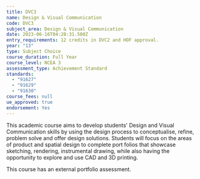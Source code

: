 ```yaml
---
title: DVC3
name: Design & Visual Communication
code: DVC3
subject_area: Design & Visual Communication
date: 2023-06-16T04:28:31.500Z
entry_requirements: 12 credits in DVC2 and HOF approval.
year: "13"
type: Subject Choice
course_duration: Full Year
course_level: NCEA 3
assessment_type: Achievement Standard
standards:
  - "91627"
  - "91629"
  - "91630"
course_fees: null
ue_approved: true
endorsement: Yes
---
```

This academic course aims to develop students' Design and Visual Communication skills by using the design process to conceptualise, refine, problem solve and offer design solutions. Students will focus on the areas of product and spatial design to complete port folios that showcase sketching, rendering, instrumental drawing, while also having the opportunity to explore and use CAD and 3D printing.

This course has an external portfolio assessment.
